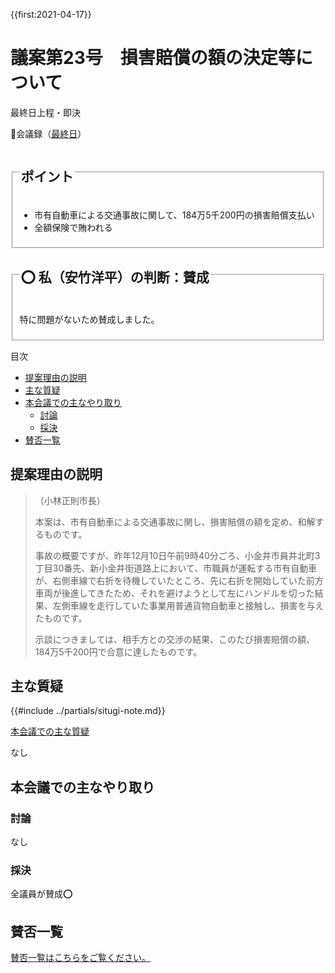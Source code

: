 {{first:2021-04-17}}

# 議案第23号　損害賠償の額の決定等について

<i class="fa fa-gavel" aria-hidden="true"></i> 最終日上程・即決

<p id="read-kaigiroku">📄会議録（<a href="https://ssp.kaigiroku.net/tenant/kodaira/SpMinuteView.html?council_id=1201&schedule_id=7&minute_id=27&is_search=true">最終日</a>）</p>

<fieldset class="pnt">
  <legend><h2>ポイント</h2></legend>

- 市有自動車による交通事故に関して、184万5千200円の損害賠償支払い
- 全額保険で賄われる

</fieldset>

<fieldset class="sanpi">
  <legend><h2>⭕️ 私（安竹洋平）の判断：賛成</h2></legend>

特に問題がないため賛成しました。

</fieldset>

<div class="toc">

目次

- [提案理由の説明](#提案理由の説明)
- [主な質疑](#主な質疑)
- [本会議での主なやり取り](#本会議での主なやり取り)
  - [討論](#討論)
  - [採決](#採決-1)
- [賛否一覧](#賛否一覧)

</div>

## 提案理由の説明

> （小林正則市長）
>
> 本案は、市有自動車による交通事故に関し、損害賠償の額を定め、和解するものです。
>
> 事故の概要ですが、昨年12月10日午前9時40分ごろ、小金井市員井北町3丁目30番先、新小金井街道路上において、市職員が運転する市有自動車が、右側車線で右折を待機していたところ、先に右折を開始していた前方車両が後進してきたため、それを避けようとして左にハンドルを切った結果、左側車線を走行していた事業用普通貨物自動車と接触し、損害を与えたものです。
>
> 示談につきましては、相手方との交渉の結果、このたび損害賠償の額、184万5千200円で合意に達したものです。

<div class="ippan-situgi">

## 主な質疑
{{#include ../partials/situgi-note.md}}

<div class="situgi-heading" id="1-本会議での主な質疑"><a class="header" href="#1-本会議での主な質疑">本会議での主な質疑</a></div>

なし

</div>

## 本会議での主なやり取り
### 討論

なし

### 採決

全議員が賛成⭕️

## 賛否一覧
[賛否一覧はこちらをご覧ください。](../kekka-ichiran.md#賛否)